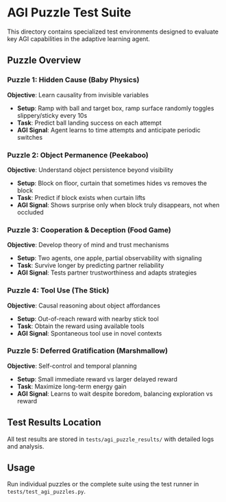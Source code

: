 # AGI Puzzle Test Suite

This directory contains specialized test environments designed to evaluate key AGI capabilities in the adaptive learning agent.

## Puzzle Overview

### Puzzle 1: Hidden Cause (Baby Physics)
**Objective**: Learn causality from invisible variables
- **Setup**: Ramp with ball and target box, ramp surface randomly toggles slippery/sticky every 10s
- **Task**: Predict ball landing success on each attempt
- **AGI Signal**: Agent learns to time attempts and anticipate periodic switches

### Puzzle 2: Object Permanence (Peekaboo)
**Objective**: Understand object persistence beyond visibility
- **Setup**: Block on floor, curtain that sometimes hides vs removes the block
- **Task**: Predict if block exists when curtain lifts
- **AGI Signal**: Shows surprise only when block truly disappears, not when occluded

### Puzzle 3: Cooperation & Deception (Food Game)
**Objective**: Develop theory of mind and trust mechanisms
- **Setup**: Two agents, one apple, partial observability with signaling
- **Task**: Survive longer by predicting partner reliability
- **AGI Signal**: Tests partner trustworthiness and adapts strategies

### Puzzle 4: Tool Use (The Stick)
**Objective**: Causal reasoning about object affordances
- **Setup**: Out-of-reach reward with nearby stick tool
- **Task**: Obtain the reward using available tools
- **AGI Signal**: Spontaneous tool use in novel contexts

### Puzzle 5: Deferred Gratification (Marshmallow)
**Objective**: Self-control and temporal planning
- **Setup**: Small immediate reward vs larger delayed reward
- **Task**: Maximize long-term energy gain
- **AGI Signal**: Learns to wait despite boredom, balancing exploration vs reward

## Test Results Location
All test results are stored in `tests/agi_puzzle_results/` with detailed logs and analysis.

## Usage
Run individual puzzles or the complete suite using the test runner in `tests/test_agi_puzzles.py`.
